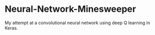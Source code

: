 # Neural-Network-Minesweeper
My attempt at a convolutional neural network using deep Q learning in Keras.
